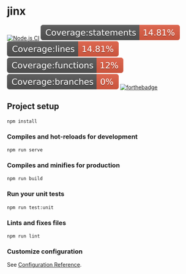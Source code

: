 # jinx

[![Node.js CI](https://github.com/andrewboyley/reward-based-data-labelling/actions/workflows/CI.yml/badge.svg)](https://github.com/andrewboyley/reward-based-data-labelling/actions/workflows/CI.yml)
![covStatements](./badges/badge-statements.svg)
![covLines](./badges/badge-lines.svg)
![covFunctions](./badges/badge-functions.svg)
![covBranches](./badges/badge-branches.svg)
[![forthebadge](https://forthebadge.com/images/badges/uses-badges.svg)](https://forthebadge.com)

## Project setup
```
npm install
```

### Compiles and hot-reloads for development
```
npm run serve
```

### Compiles and minifies for production
```
npm run build
```

### Run your unit tests
```
npm run test:unit
```

### Lints and fixes files
```
npm run lint
```

### Customize configuration
See [Configuration Reference](https://cli.vuejs.org/config/).
